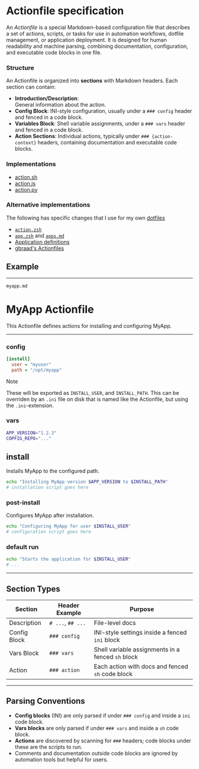# Actionfile specification


An _Actionfile_ is a special Markdown-based configuration file that describes a set of actions, scripts, or tasks for use in automation workflows, dotfile management, or application deployment. It is designed for human readability and machine parsing, combining documentation, configuration, and executable code blocks in one file.


### Structure

An Actionfile is organized into **sections** with Markdown headers. Each section can contain:

  - **Introduction/Description**:  
    General information about the action.
  - **Config Block**:
    INI-style configuration, usually under a `### config` header and fenced in a code block.
  - **Variables Block**:
    Shell variable assignments, under a `### vars` header and fenced in a code block.
  - **Action Sections**:
    Individual actions, typically under `### {action-context}` headers, containing documentation and executable code blocks.


### Implementations

  - [action.sh](https://github.com/actionfile/action.sh)
  - [action.js](https://github.com/actionfile/action.js)
  - [action.py](https://github.com/actionfile/action.py)


### Alternative implementations

The following has specific changes that I use for my own [dotfiles](https://dotfiles.gbraad.nl)

  - [`action.zsh`](https://github.com/gbraad-dotfiles/upstream/blob/main/zsh/.zshrc.d/action.zsh)
  - [`app.zsh`](https://github.com/gbraad-dotfiles/upstream/blob/main/zsh/.zshrc.d/app.zsh) and [`apps.md`](https://github.com/gbraad-dotfiles/applications/blob/main/apps.md)
  - [Application definitions](https://github.com/gbraad-dotfiles/applications)
  - [gbraad's Actionfiles](https://github.com/gbraad-dotfiles/actionfiles)


## Example

---
`myapp.md`
# MyApp Actionfile

This Actionfile defines actions for installing and configuring MyApp.

---

### config
```ini
[install]
  user = "myuser"
  path = "/opt/myapp"
```

> [!NOTE]
> These will be exported as `INSTALL_USER`, and `INSTALL_PATH`. This can be overriden by an `.ini` file on disk that is named like the Actionfile, but using the `.ini`-extension.


### vars
```sh
APP_VERSION="1.2.3"
COPFIG_REPO="..."
```

## install

Installs MyApp to the configured path.

```sh
echo "Installing MyApp version $APP_VERSION to $INSTALL_PATH"
# installation script goes here
```

### post-install

Configures MyApp after installation.

```sh
echo "Configuring MyApp for user $INSTALL_USER"
# configuration script goes here
```

### default run
```sh
echo "Starts the application for $INSTALL_USER"
# ...
```

---

## Section Types

| Section      | Header Example     | Purpose                                           |
|--------------|--------------------|---------------------------------------------------|
| Description  | `# ...`, `## ...`  | File-level docs                                   |
| Config Block | `### config`       | INI-style settings inside a fenced `ini` block    |
| Vars Block   | `### vars`         | Shell variable assignments in a fenced `sh` block |
| Action       | `### action`       | Each action with docs and fenced `sh` code block  |

---

## Parsing Conventions

  - **Config blocks** (INI) are only parsed if under `### config` and inside a <code>ini</code> code block.
  - **Vars blocks** are only parsed if under `### vars` and inside a <code>sh</code> code block.
  - **Actions** are discovered by scanning for `###` headers; code blocks under these are the scripts to run.
  - Comments and documentation outside code blocks are ignored by automation tools but helpful for users.
